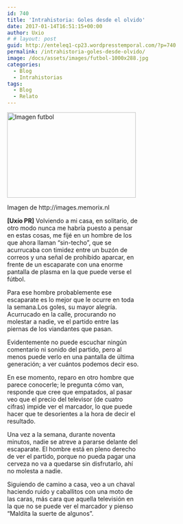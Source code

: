 ```yaml
---
id: 740
title: 'Intrahistoria: Goles desde el olvido'
date: 2017-01-14T16:51:15+00:00
author: Uxio
# # layout: post
guid: http://enteleq1-cp23.wordpresstemporal.com/?p=740
permalink: /intrahistoria-goles-desde-olvido/
image: /docs/assets/images/futbol-1000x288.jpg
categories:
  - Blog
  - Intrahistorias
tags:
  - Blog
  - Relato
---
```

<div id="attachment_1186" style="width: 310px" class="wp-caption alignleft">
  <a href="http://entelequia.info/docs/assets/images/futbol.jpg"><img aria-describedby="caption-attachment-1186" class="size-medium wp-image-1186" src="http://entelequia.info/docs/assets/images/futbol-300x199.jpg" alt="Imagen futbol" width="300" height="199" srcset="http://entelequia.info/docs/assets/images/futbol-300x199.jpg 300w, http://entelequia.info/docs/assets/images/futbol-768x509.jpg 768w, http://entelequia.info/docs/assets/images/futbol-1024x679.jpg 1024w, http://entelequia.info/docs/assets/images/futbol-452x300.jpg 452w, http://entelequia.info/docs/assets/images/futbol.jpg 1280w" sizes="(max-width: 300px) 100vw, 300px" /></a>
  
  <p id="caption-attachment-1186" class="wp-caption-text">
    Imagen de http://images.memorix.nl
  


**[Uxío PR]** Volviendo a mi casa, en solitario, de otro modo nunca me habría puesto a pensar en estas cosas, me fijé en un hombre de los que ahora llaman “sin-techo”, que se acurrucaba con timidez entre un buzón de correos y una señal de prohibido aparcar, en frente de un escaparate con una enorme pantalla de plasma en la que puede verse el fútbol.

Para ese hombre probablemente ese escaparate es lo mejor que le ocurre en toda la semana.Los goles, su mayor alegría. Acurrucado en la calle, procurando no molestar a nadie, ve el partido entre las piernas de los viandantes que pasan.

Evidentemente no puede escuchar ningún comentario ni sonido del partido, pero al menos puede verlo en una pantalla de última generación; a ver cuántos podemos decir eso.

En ese momento, reparo en otro hombre que parece conocerle; le pregunta cómo van, responde que cree que empatados, al pasar veo que el precio del televisor (de cuatro cifras) impide ver el marcador, lo que puede hacer que te desorientes a la hora de decir el resultado.

Una vez a la semana, durante noventa minutos, nadie se atreve a pararse delante del escaparate. El hombre está en pleno derecho de ver el partido, porque no pueda pagar una cerveza no va a quedarse sin disfrutarlo, ahí no molesta a nadie.

Siguiendo de camino a casa, veo a un chaval haciendo ruido y caballitos con una moto de las caras, más cara que aquella televisión en la que no se puede ver el marcador y pienso “Maldita la suerte de algunos”.